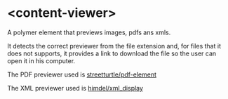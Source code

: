# \<content-viewer\>

A polymer element that previews images, pdfs ans xmls.

It detects the correct previewer from the file extension and, for files that it does not supports, it provides a link to download the file so the user can open it in his computer.

The PDF previewer used is [streetturtle/pdf-element](https://github.com/streetturtle/pdf-element)

The XML previewer used is [himdel/xml_display](https://github.com/himdel/xml_display)
